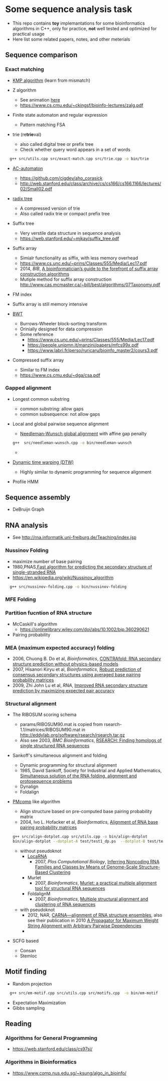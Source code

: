 # Some sequence analysis task
- This repo contains **toy** implemantations for some bioinformatics algorithms in C++, only for practice, **not** well tested and optimized for practical usage
- Here list some related papers, notes, and other meterials

## Sequence comparison
### Exact matching
- [KMP algorithm](https://en.wikipedia.org/wiki/Knuth%E2%80%93Morris%E2%80%93Pratt_algorithm) (learn from mismatch)
- Z algorithm
  - See animation [here](https://personal.utdallas.edu/~besp/demo/John2010/z-algorithm.htm)
  - <https://www.cs.cmu.edu/~ckingsf/bioinfo-lectures/zalg.pdf>

- Finite state automaton and regular expression
  - Pattern matching FSA

- trie (re**trie**val)
  - also called digital tree or prefix tree
  - Check whether query word appears in a set of words
  
```bash
  g++ src/utils.cpp src/exact-match.cpp src/trie.cpp -o bin/trie
```
- [AC-automaton](https://en.wikipedia.org/wiki/Aho%E2%80%93Corasick_algorithm)
  - <https://github.com/cjgdev/aho_corasick>
  - <http://web.stanford.edu/class/archive/cs/cs166/cs166.1166/lectures/02/Small02.pdf>  

- [radix tree](https://en.wikipedia.org/wiki/Radix_tree)
  - A compressed version of trie
  - Also called radix trie or compact prefix tree


- Suffix tree 
  - Very verstile data structure in sequence analysis
  - <https://web.stanford.edu/~mjkay/suffix_tree.pdf>

- Suffix array
  - Simialr functionality as siffix, with less memory overhead
  - <https://www.cs.unc.edu/~prins/Classes/555/Media/Lec17.pdf>
  - 2014, *BIB*, [A bioinformatician’s guide to the forefront of suffix array construction algorithms](https://academic.oup.com/bib/article/15/2/138/212729)
  - Mutiple method for suffix array construction <http://www.cas.mcmaster.ca/~bill/best/algorithms/07Taxonomy.pdf>


-  FM index
  - Suffix array is still memory intensive
  - [BWT](https://en.wikipedia.org/wiki/Burrows%E2%80%93Wheeler_transform)
    - Burrows-Wheeler block-sorting transform
    - Orinially designed for data compression 
    - Some reference
      - <https://www.cs.unc.edu/~prins/Classes/555/Media/Lec17.pdf>
      - <https://people.unipmn.it/manzini/papers/mfcs99x.pdf>
      - <https://www.labri.fr/perso/ruricaru/bioinfo_master2/cours3.pdf>
  
- Compressed suffix array
  - Similar to FM index
  - <https://www.cs.cmu.edu/~dga/csa.pdf>

### Gapped alignment
- Longest common substring
  - common substring: allow gaps
  - common subsequence: not allow gaps
- Local and global pairwise sequence alignment
  - [Needleman-Wunsch global alignment](https://en.wikipedia.org/wiki/Needleman%E2%80%93Wunsch_algorithm) with affine gap penalty
  ```bash
  g++  src/needleman-wunsch.cpp -o bin/needleman-wunsch
  ```
  - 

- [Dynamic time warping (DTW)](https://en.wikipedia.org/wiki/Dynamic_time_warping)
  - Highly similar to dynamic programming for sequence alignment
- Profile HMM

## Sequence assembly

- DeBruijn Graph

## RNA analysis
- See <http://rna.informatik.uni-freiburg.de/Teaching/index.jsp>


### Nussinov Folding
- maximize number of base pairing
- 1980,PNAS,[Fast algorithm for predicting the secondary structure of single-stranded RNA](https://www.pnas.org/content/77/11/6309)
- <https://en.wikipedia.org/wiki/Nussinov_algorithm>
```bash
  g++ src/nussinov-folding.cpp -o bin/nussinov-folding
```

### MFE Folding


### Partition fucntion of RNA structure
- McCaskill's algorithm
  - <https://onlinelibrary.wiley.com/doi/abs/10.1002/bip.360290621>
- Pairing probability

### MEA (**m**aximum **e**xpected **a**ccuracy) folding
- 2006, Chuong B. Do et al, *Bioinformatics*, [CONTRAfold: RNA secondary structure prediction without physics-based models](https://academic.oup.com/bioinformatics/article/22/14/e90/228433)
- 2007, Hisanori Kiryu et al, *Bioinformatics*, [Robust prediction of consensus secondary structures using averaged base pairing probability matrices](https://academic.oup.com/bioinformatics/article/23/4/434/182043)
- 2009, Zhi John Lu et al, *RNA*, [Improved RNA secondary structure prediction by maximizing expected pair accuracy](https://rnajournal.cshlp.org/content/15/10/1805.long)

### Structural alignment
- The RIBOSUM scoring schema
  - params/RIBOSUM90.mat is copied from rsearch-1.1/matrices/RIBOSUM90.mat in <http://eddylab.org/software/rsearch/rsearch.tar.gz>
  - Also see  2003, *BMC Bioinformatics*, [RSEARCH: Finding homologs of single structured RNA sequences](https://bmcbioinformatics.biomedcentral.com/articles/10.1186/1471-2105-4-44)
- Sankoff's simultaneous alignment and folding
  - Dynamic programming for structural alignment
  - 1985, David Sankoff, Society for Industrial and Applied Mathematics, [Simultaneous solution of the RNA folding, alignment and protosequence problems](https://epubs.siam.org/doi/10.1137/0145048)
  - Dynalign
  - Foldalign
- [PMcomp](https://www.tbi.univie.ac.at/RNA/PMcomp/) like algorithm
  - Align structure based on pre-computed base pairing probability matrix
  - 2004, Ivo L. Hofacker et al, *Bioinformatics*, [Alignment of RNA base pairing probability matrices](https://academic.oup.com/bioinformatics/article/20/14/2222/214007)
  ```bash
  g++ src/align-dotplot.cpp src/utils.cpp -o bin/align-dotplot
  bin/align-dotplot --dotplot-A test/test1_dp.ps  --dotplot-B test/test_dp.ps
  ```
  - without pseudoknot
    - [LocaRNA](http://www.bioinf.uni-freiburg.de/Software/LocARNA/)
      - 2007, *Plos Computational Biology*, [Inferring Noncoding RNA Families and Classes by Means of Genome-Scale Structure-Based Clustering](https://journals.plos.org/ploscompbiol/article?id=10.1371/journal.pcbi.0030065)
    - Murlet
      - 2007, *Bioinformatics*, [Murlet: a practical multiple alignment tool for structural RNA sequences](https://academic.oup.com/bioinformatics/article/23/13/1588/221758)
    - FoldalignM
      - 2007, *Bioinformatics*, [Multiple structural alignment and clustering of RNA sequences](https://academic.oup.com/bioinformatics/article/23/8/926/198434)
  - with pseudoknot
    - 2012, NAR, [CARNA—alignment of RNA structure ensembles](https://academic.oup.com/nar/article/40/W1/W49/1078095), also see their publication in 2010 [A Propagator for Maximum Weight String Alignment with Arbitrary Pairwise Dependencies](https://link.springer.com/content/pdf/10.1007/978-3-642-15396-9_16.pdf)
    - 

- SCFG based
  - Consan
  - Stemloc


## Motif finding
- Random projection
```bash
  g++ src/em-motif.cpp src/utils.cpp src/motifs.cpp  -o bin/em-motif
```
- Expectation Maximization
- Gibbs sampling



## Reading
### Algorithms for General Programming
- <https://web.stanford.edu/class/cs97si/>
### Algorithms in Bioinformatics
- <https://www.comp.nus.edu.sg/~ksung/algo_in_bioinfo/>
